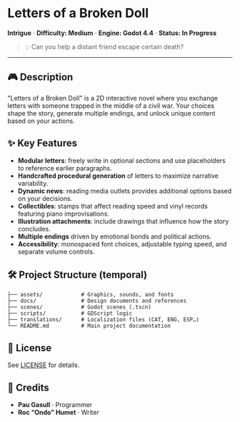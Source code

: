 # Letters of a Broken Doll

**Intrigue** · **Difficulty: Medium** · **Engine: Godot 4.4** · **Status: In Progress**

> 💡 Can you help a distant friend escape certain death?

---

## 🎮 Description

"Letters of a Broken Doll" is a 2D interactive novel where you exchange letters with someone trapped in the middle of a civil war. Your choices shape the story, generate multiple endings, and unlock unique content based on your actions.

## ✨ Key Features

* **Modular letters**: freely write in optional sections and use placeholders to reference earlier paragraphs.
* **Handcrafted procedural generation** of letters to maximize narrative variability.
* **Dynamic news**: reading media outlets provides additional options based on your decisions.
* **Collectibles**: stamps that affect reading speed and vinyl records featuring piano improvisations.
* **Illustration attachments**: include drawings that influence how the story concludes.
* **Multiple endings** driven by emotional bonds and political actions.
* **Accessibility**: monospaced font choices, adjustable typing speed, and separate volume controls.

## 🛠 Project Structure (temporal)

```
├── assets/            # Graphics, sounds, and fonts
├── docs/              # Design documents and references
├── scenes/            # Godot scenes (.tscn)
├── scripts/           # GDScript logic
├── translations/      # Localization files (CAT, ENG, ESP…)
└── README.md          # Main project documentation
```

## 📜 License

See [LICENSE](LICENSE) for details.

## 🤝 Credits

* **Pau Gasull** · Programmer
* **Roc “Ondo” Humet** · Writer

